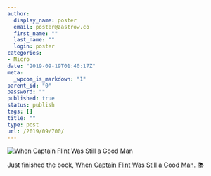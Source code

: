 ```yaml
---
author:
  display_name: poster
  email: poster@zastrow.co
  first_name: ""
  last_name: ""
  login: poster
categories:
- Micro
date: "2019-09-19T01:40:17Z"
meta:
  _wpcom_is_markdown: "1"
parent_id: "0"
password: ""
published: true
status: publish
tags: []
title: ""
type: post
url: /2019/09/700/
---
```

<p><img src="https://i.gr-assets.com/images/S/compressed.photo.goodreads.com/books/1348790220l/12379545.jpg" alt="When Captain Flint Was Still a Good Man" /></p>

<p>Just finished the book, <a href="https://www.goodreads.com/review/show/2974840302?utm_medium=api&amp;utm_source=rss">When Captain Flint Was Still a Good Man</a>. 📚</p>